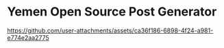 # Yemen Open Source Post Generator

<!-- demo video uploaded in Github -->
https://github.com/user-attachments/assets/ca36f186-6898-4f24-a981-e774e2aa2775

